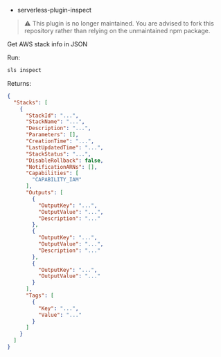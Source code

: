 * serverless-plugin-inspect

> ⚠️ This plugin is no longer maintained. You are advised to fork this repository rather than relying on the unmaintained npm package.

Get AWS stack info in JSON

Run:

```sh
sls inspect
```

Returns:

```json
{
  "Stacks": [
    {
      "StackId": "...",
      "StackName": "...",
      "Description": "...",
      "Parameters": [],
      "CreationTime": "...",
      "LastUpdatedTime": "...",
      "StackStatus": "...",
      "DisableRollback": false,
      "NotificationARNs": [],
      "Capabilities": [
        "CAPABILITY_IAM"
      ],
      "Outputs": [
        {
          "OutputKey": "...",
          "OutputValue": "...",
          "Description": "..."
        },
        {
          "OutputKey": "...",
          "OutputValue": "...",
          "Description": "..."
        },
        {
          "OutputKey": "...",
          "OutputValue": "..."
        }
      ],
      "Tags": [
        {
          "Key": "...",
          "Value": "..."
        }
      ]
    }
  ]
}
```
